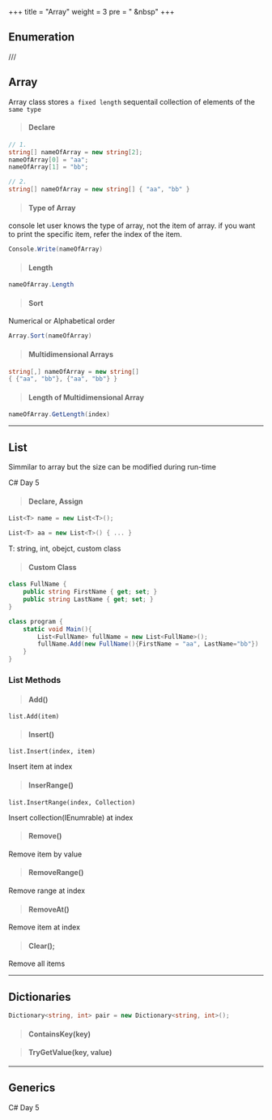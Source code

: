 +++
title = "Array"
weight = 3
pre = "<i class='fas fa-pen'></i> &nbsp"
+++

## Enumeration

///

## Array

Array class stores `a fixed length` sequentail collection of elements of the `same type`

> #### Declare

```c#
// 1.
string[] nameOfArray = new string[2];
nameOfArray[0] = "aa";
nameOfArray[1] = "bb";

// 2.
string[] nameOfArray = new string[] { "aa", "bb" }
```

> #### Type of Array

console let user knows the type of array, not the item of array. if you want to print the specific item, refer the index of the item.

```c#
Console.Write(nameOfArray)
```

> #### Length

```c#
nameOfArray.Length
```

> #### Sort

Numerical or Alphabetical order

```c#
Array.Sort(nameOfArray)
```

> #### Multidimensional Arrays

```c#
string[,] nameOfArray = new string[]
{ {"aa", "bb"}, {"aa", "bb"} }

```

> #### Length of Multidimensional Array

```c#
nameOfArray.GetLength(index)
```

---

## List

Simmilar to array but the size can be modified during run-time

C# Day 5

> #### Declare, Assign

```c#
List<T> name = new List<T>();

List<T> aa = new List<T>() { ... }
```

T: string, int, obejct, custom class

> #### Custom Class

```c#
class FullName {
    public string FirstName { get; set; }
    public string LastName { get; set; }
}

class program {
    static void Main(){
        List<FullName> fullName = new List<FullName>();
        fullName.Add(new FullName(){FirstName = "aa", LastName="bb"})
    }
}
```

### List Methods

> #### Add()

`list.Add(item)`

> #### Insert()

`list.Insert(index, item)`

Insert item at index

> #### InserRange()

`list.InsertRange(index, Collection)`

Insert collection(IEnumrable) at index

> #### Remove()

Remove item by value

> #### RemoveRange()

Remove range at index

> #### RemoveAt()

Remove item at index

> #### Clear();

Remove all items

---

## Dictionaries

```c#
Dictionary<string, int> pair = new Dictionary<string, int>();
```

> #### ContainsKey(key)

> #### TryGetValue(key, value)

---

## Generics

C# Day 5
